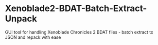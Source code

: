 # Xenoblade2-BDAT-Batch-Extract-Unpack
GUI tool for handling Xenoblade Chronicles 2 BDAT files - batch extract to JSON and repack with ease
